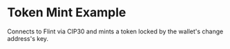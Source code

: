 # Token Mint Example

Connects to Flint via CIP30 and mints a token locked by the wallet's change address's key.